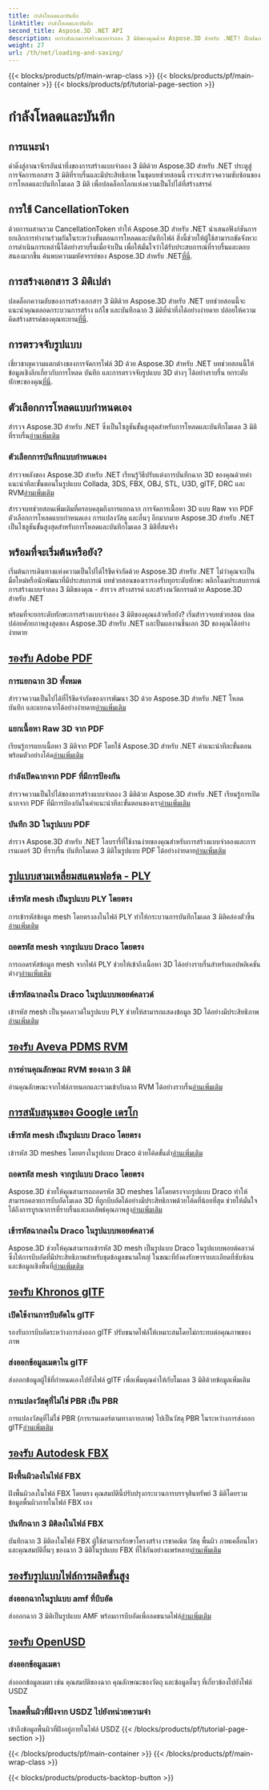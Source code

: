 ```yaml
---
title: กำลังโหลดและบันทึก
linktitle: กำลังโหลดและบันทึก
second_title: Aspose.3D .NET API
description: ยกระดับเกมการสร้างแบบจำลอง 3 มิติของคุณด้วย Aspose.3D สำหรับ .NET! ฝึกฝนเทคนิคการโหลดและบันทึกอย่างมีประสิทธิภาพโดยใช้ CancellationToken สำรวจตอนนี้!
weight: 27
url: /th/net/loading-and-saving/
---
```


{{< blocks/products/pf/main-wrap-class >}}
{{< blocks/products/pf/main-container >}}
{{< blocks/products/pf/tutorial-page-section >}}

# กำลังโหลดและบันทึก

## การแนะนำ

ดำดิ่งสู่อาณาจักรอันน่าทึ่งของการสร้างแบบจำลอง 3 มิติด้วย Aspose.3D สำหรับ .NET ประตูสู่การจัดการเอกสาร 3 มิติที่ราบรื่นและมีประสิทธิภาพ ในชุดบทช่วยสอนนี้ เราจะสำรวจความซับซ้อนของการโหลดและบันทึกโมเดล 3 มิติ เพื่อปลดล็อกโลกแห่งความเป็นไปได้ที่สร้างสรรค์

## การใช้ CancellationToken

ด้วยการผสานรวม CancellationToken ทำให้ Aspose.3D สำหรับ .NET นำเสนอฟังก์ชันการยกเลิกการทำงานร่วมกันในระหว่างขั้นตอนการโหลดและบันทึกไฟล์ สิ่งนี้ช่วยให้ผู้ใช้สามารถขัดจังหวะการดำเนินการเหล่านี้ได้อย่างราบรื่นเมื่อจำเป็น เพื่อให้มั่นใจว่าได้รับประสบการณ์ที่ราบรื่นและตอบสนองมากขึ้น ค้นพบความมหัศจรรย์ของ Aspose.3D สำหรับ .NET[ที่นี่](./cancellation-token/).

## การสร้างเอกสาร 3 มิติเปล่า

 ปลดล็อกความลับของการสร้างเอกสาร 3 มิติด้วย Aspose.3D สำหรับ .NET บทช่วยสอนนี้จะแนะนำคุณตลอดกระบวนการสร้าง แก้ไข และบันทึกฉาก 3 มิติที่น่าทึ่งได้อย่างง่ายดาย ปล่อยให้ความคิดสร้างสรรค์ของคุณทะยาน[ที่นี่](./create-empty-3d-document/).

## การตรวจจับรูปแบบ

 เชี่ยวชาญความแตกต่างของการจัดการไฟล์ 3D ด้วย Aspose.3D สำหรับ .NET บทช่วยสอนนี้ให้ข้อมูลเชิงลึกเกี่ยวกับการโหลด บันทึก และการตรวจจับรูปแบบ 3D ต่างๆ ได้อย่างราบรื่น ยกระดับทักษะของคุณ[ที่นี่](./detect-format/).

## ตัวเลือกการโหลดแบบกำหนดเอง
 สำรวจ Aspose.3D สำหรับ .NET ซึ่งเป็นโซลูชันขั้นสูงสุดสำหรับการโหลดและบันทึกโมเดล 3 มิติที่ราบรื่น[อ่านเพิ่มเติม](./custom-load-options/)

### ตัวเลือกการบันทึกแบบกำหนดเอง
สำรวจพลังของ Aspose.3D สำหรับ .NET เรียนรู้วิธีปรับแต่งการบันทึกฉาก 3D ของคุณด้วยคำแนะนำทีละขั้นตอนในรูปแบบ Collada, 3DS, FBX, OBJ, STL, U3D, glTF, DRC และ RVM[อ่านเพิ่มเติม](./custom-save-options/)

สำรวจบทช่วยสอนเพิ่มเติมที่ครอบคลุมถึงการแยกฉาก การจัดการเนื้อหา 3D แบบ Raw จาก PDF ตัวเลือกการโหลดแบบกำหนดเอง การแปลงวัสดุ และอื่นๆ อีกมากมาย Aspose.3D สำหรับ .NET เป็นโซลูชันขั้นสูงสุดสำหรับการโหลดและบันทึกโมเดล 3 มิติที่สมจริง

## พร้อมที่จะเริ่มต้นหรือยัง?

เริ่มต้นการเดินทางแห่งความเป็นไปได้ไร้ขีดจำกัดด้วย Aspose.3D สำหรับ .NET ไม่ว่าคุณจะเป็นมือใหม่หรือนักพัฒนาที่มีประสบการณ์ บทช่วยสอนของเรารองรับทุกระดับทักษะ พลิกโฉมประสบการณ์การสร้างแบบจำลอง 3 มิติของคุณ - สำรวจ สร้างสรรค์ และสร้างนวัตกรรมด้วย Aspose.3D สำหรับ .NET

พร้อมที่จะยกระดับทักษะการสร้างแบบจำลอง 3 มิติของคุณแล้วหรือยัง? เริ่มสำรวจบทช่วยสอน ปลดปล่อยศักยภาพสูงสุดของ Aspose.3D สำหรับ .NET และปั้นผลงานชิ้นเอก 3D ของคุณได้อย่างง่ายดาย
## [รองรับ Adobe PDF](pdf)
### การแยกฉาก 3D ทั้งหมด
สำรวจความเป็นไปได้ที่ไร้ขีดจำกัดของการพัฒนา 3D ด้วย Aspose.3D สำหรับ .NET โหลด บันทึก และแยกฉากได้อย่างง่ายดาย[อ่านเพิ่มเติม](./pdf/extract-all-3d-scenes/)
### แยกเนื้อหา Raw 3D จาก PDF
 เรียนรู้การแยกเนื้อหา 3 มิติจาก PDF โดยใช้ Aspose.3D สำหรับ .NET คำแนะนำทีละขั้นตอนพร้อมตัวอย่างโค้ด[อ่านเพิ่มเติม](./pdf/extract-raw-3d-contents/)
### กำลังเปิดฉากจาก PDF ที่มีการป้องกัน
 สำรวจความเป็นไปได้ของการสร้างแบบจำลอง 3 มิติด้วย Aspose.3D สำหรับ .NET เรียนรู้การเปิดฉากจาก PDF ที่มีการป้องกันในคำแนะนำทีละขั้นตอนของเรา[อ่านเพิ่มเติม](./pdf/open-scene-protected/)

### บันทึก 3D ในรูปแบบ PDF
 สำรวจ Aspose.3D สำหรับ .NET ไลบรารี่ที่ใช้งานง่ายของคุณสำหรับการสร้างแบบจำลองและการเรนเดอร์ 3D ที่ราบรื่น บันทึกโมเดล 3 มิติในรูปแบบ PDF ได้อย่างง่ายดาย[อ่านเพิ่มเติม](./pdf/save-3d-in-pdf/)


## [รูปแบบสามเหลี่ยมสแตนฟอร์ด - PLY](ply)
### เข้ารหัส mesh เป็นรูปแบบ PLY โดยตรง
 การเข้ารหัสข้อมูล mesh โดยตรงลงในไฟล์ PLY ทำให้กระบวนการบันทึกโมเดล 3 มิติคล่องตัวขึ้น[อ่านเพิ่มเติม](ply/encode-mesh)

### ถอดรหัส mesh จากรูปแบบ Draco โดยตรง
 การถอดรหัสข้อมูล mesh จากไฟล์ PLY ช่วยให้เข้าถึงเนื้อหา 3D ได้อย่างราบรื่นสำหรับแอปพลิเคชันต่างๆ[อ่านเพิ่มเติม](ply/decode-mesh)
### เข้ารหัสฉากลงใน Draco ในรูปแบบพอยต์คลาวด์
เข้ารหัส mesh เป็นจุดคลาวด์ในรูปแบบ PLY ช่วยให้สามารถแสดงข้อมูล 3D ได้อย่างมีประสิทธิภาพ[อ่านเพิ่มเติม](ply/export-to-ply-point-cloud)


## [รองรับ Aveva PDMS RVM](rvm)

### การอ่านคุณลักษณะ RVM ของฉาก 3 มิติ
 อ่านคุณลักษณะจากไฟล์ภายนอกและรวมเข้ากับฉาก RVM ได้อย่างราบรื่น[อ่านเพิ่มเติม](./rvm/read-existing-attributes/)


## [การสนับสนุนของ Google เดรโก](draco)
### เข้ารหัส mesh เป็นรูปแบบ Draco โดยตรง
 เข้ารหัส 3D meshes โดยตรงในรูปแบบ Draco ด้วยโค้ดขั้นต่ำ[อ่านเพิ่มเติม](draco/encode-mesh)

### ถอดรหัส mesh จากรูปแบบ Draco โดยตรง
 Aspose.3D ช่วยให้คุณสามารถถอดรหัส 3D meshes ได้โดยตรงจากรูปแบบ Draco ทำให้สามารถคลายการบีบอัดโมเดล 3D ที่ถูกบีบอัดได้อย่างมีประสิทธิภาพด้วยโค้ดที่น้อยที่สุด ช่วยให้มั่นใจได้ถึงการบูรณาการที่ราบรื่นและผลลัพธ์คุณภาพสูง[อ่านเพิ่มเติม](draco/decode-mesh)

### เข้ารหัสฉากลงใน Draco ในรูปแบบพอยต์คลาวด์
 Aspose.3D ช่วยให้คุณสามารถเข้ารหัส 3D mesh เป็นรูปแบบ Draco ในรูปแบบพอยต์คลาวด์ ซึ่งให้การบีบอัดที่มีประสิทธิภาพสำหรับชุดข้อมูลขนาดใหญ่ ในขณะที่ยังคงรักษารายละเอียดที่ซับซ้อนและข้อมูลเชิงพื้นที่[อ่านเพิ่มเติม](draco/encode-scene-as-point-cloud)

## [รองรับ Khronos glTF](gltf)

### เปิดใช้งานการบีบอัดใน glTF
รองรับการบีบอัดระหว่างการส่งออก glTF ปรับขนาดไฟล์ให้เหมาะสมโดยไม่กระทบต่อคุณภาพของภาพ 

### ส่งออกข้อมูลเมตาใน glTF
ส่งออกข้อมูลผู้ใช้ที่กำหนดเองไปยังไฟล์ glTF เพื่อเพิ่มคุณค่าให้กับโมเดล 3 มิติด้วยข้อมูลเพิ่มเติม 

### การแปลงวัสดุที่ไม่ใช่ PBR เป็น PBR
 การแปลงวัสดุที่ไม่ใช่ PBR (การเรนเดอร์ตามทางกายภาพ) ไปเป็นวัสดุ PBR ในระหว่างการส่งออก glTF[อ่านเพิ่มเติม](./gltf/non-pbr-to-pbr-material-conversion)


## [รองรับ Autodesk FBX](fbx)
### ฝังพื้นผิวลงในไฟล์ FBX
ฝังพื้นผิวลงในไฟล์ FBX โดยตรง คุณสมบัตินี้ปรับปรุงกระบวนการบรรจุสินทรัพย์ 3 มิติโดยรวมข้อมูลพื้นผิวภายในไฟล์ FBX เอง

### บันทึกฉาก 3 มิติลงในไฟล์ FBX
 บันทึกฉาก 3 มิติลงในไฟล์ FBX ผู้ใช้สามารถรักษาโครงสร้าง เรขาคณิต วัสดุ พื้นผิว ภาพเคลื่อนไหว และคุณสมบัติอื่นๆ ของฉาก 3 มิติในรูปแบบ FBX ที่ใช้กันอย่างแพร่หลาย[อ่านเพิ่มเติม](fbx/save-3d-scene)

## [รองรับรูปแบบไฟล์การผลิตขั้นสูง](amf)
### ส่งออกฉากในรูปแบบ amf ที่บีบอัด
 ส่งออกฉาก 3 มิติเป็นรูปแบบ AMF พร้อมการบีบอัดเพื่อลดขนาดไฟล์[อ่านเพิ่มเติม](./amf/export-scene-compressed-amf/)

## [รองรับ OpenUSD](usd)
### ส่งออกข้อมูลเมตา

ส่งออกข้อมูลเมตา เช่น คุณสมบัติของฉาก คุณลักษณะของวัตถุ และข้อมูลอื่นๆ ที่เกี่ยวข้องไปยังไฟล์ USDZ

### โหลดพื้นผิวที่ฝังจาก USDZ ไปยังหน่วยความจำ

เข้าถึงข้อมูลพื้นผิวที่ฝังอยู่ภายในไฟล์ USDZ
{{< /blocks/products/pf/tutorial-page-section >}}

{{< /blocks/products/pf/main-container >}}
{{< /blocks/products/pf/main-wrap-class >}}

{{< blocks/products/products-backtop-button >}}
